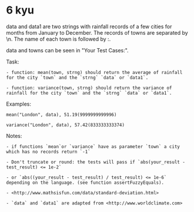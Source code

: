 # 6 kyu

data and data1 are two strings with rainfall records of a few cities for months from January to December. The records of towns are separated by \n. The name of each town is followed by :.

data and towns can be seen in "Your Test Cases:".

Task:

    - function: mean(town, strng) should return the average of rainfall for the city `town` and the `strng` `data` or `data1`.

    - function: variance(town, strng) should return the variance of rainfall for the city `town` and the `strng` `data` or `data1`.

Examples:

    mean("London", data), 51.19(9999999999996) 

    variance("London", data), 57.42(833333333374)

Notes:

    - if functions `mean`or `variance` have as parameter `town` a city which has no records return `-1`

    - Don't truncate or round: the tests will pass if `abs(your_result - test_result) <= 1e-2`

    - or `abs((your_result - test_result) / test_result) <= 1e-6` depending on the language. (see function assertFuzzyEquals).

    - <http://www.mathsisfun.com/data/standard-deviation.html>

    - `data` and `data1` are adapted from <http://www.worldclimate.com>
